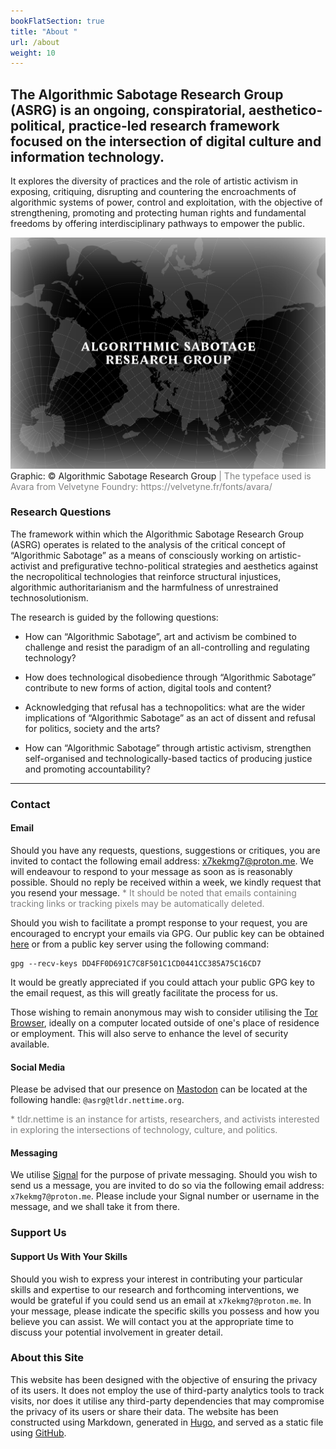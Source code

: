 ```yaml
---
bookFlatSection: true
title: "About "
url: /about
weight: 10
---
```


## The Algorithmic Sabotage Research Group (ASRG) is an ongoing, conspiratorial, aesthetico-political, practice-led research framework focused on the intersection of digital culture and information technology.

It explores the diversity of practices and the role of artistic activism in exposing, critiquing, disrupting and countering the encroachments of algorithmic systems of power, control and exploitation, with the objective of strengthening, promoting and protecting human rights and fundamental freedoms by offering interdisciplinary pathways to empower the public.

<div class="caption"><img src="images/output-119.png">Graphic: © Algorithmic Sabotage Research Group<span style="color:grey"> | The typeface used is Avara from Velvetyne Foundry: https://velvetyne.fr/fonts/avara/</span></div>

### Research Questions

The framework within which the Algorithmic Sabotage Research Group (ASRG) operates is related to the analysis of the critical concept of “Algorithmic Sabotage” as a means of consciously working on artistic-activist and prefigurative techno-political strategies and aesthetics against the necropolitical technologies that reinforce structural injustices, algorithmic authoritarianism and the harmfulness of unrestrained technosolutionism.

The research is guided by the following questions:

- How can “Algorithmic Sabotage”, art and activism be combined to challenge and resist the paradigm of an all-controlling and regulating technology?

- How does technological disobedience through “Algorithmic Sabotage” contribute to new forms of action, digital tools and content?

- Acknowledging that refusal has a technopolitics: what are the wider implications of “Algorithmic Sabotage” as an act of dissent and refusal for politics, society and the arts?

- How can “Algorithmic Sabotage” through artistic activism, strengthen self-organised and technologically-based tactics of producing justice and promoting accountability?

***

### Contact

#### Email

Should you have any requests, questions, suggestions or critiques, you are invited to contact the following email address: [x7kekmg7@proton.me](mailto:x7kekmg7@proton.me). We will endeavour to respond to your message as soon as is reasonably possible. Should no reply be received within a week, we kindly request that you resend your message. <span style="color:grey">*  It should be noted that emails containing tracking links or tracking pixels may be automatically deleted.</span>

Should you wish to facilitate a prompt response to your request, you are encouraged to encrypt your emails via GPG. Our public key can be obtained [here](DD4FF0D691C7C8F501C1CD0441CC385A75C16CD7.asc) or from a public key server using the following command:

```
gpg --recv-keys DD4FF0D691C7C8F501C1CD0441CC385A75C16CD7
```

It would be greatly appreciated if you could attach your public GPG key to the email request, as this will greatly facilitate the process for us.

Those wishing to remain anonymous may wish to consider utilising the [Tor Browser](https://www.torproject.org/download/), ideally on a computer located outside of one's place of residence or employment. This will also serve to enhance the level of security available.

#### Social Media

Please be advised that our presence on <a rel="me" href="https://tldr.nettime.org/@asrg">Mastodon</a> can be located at the following handle: `@asrg@tldr.nettime.org`.

<span style="color:grey">*  tldr.nettime is an instance for artists, researchers, and activists interested in exploring the intersections of technology, culture, and politics.</span>

#### Messaging

We utilise [Signal](https://signal.org/) for the purpose of private messaging. Should you wish to send us a message, you are invited to do so via the following email address: `x7kekmg7@proton.me`. Please include your Signal number or username in the message, and we shall take it from there.

### Support Us

#### Support Us With Your Skills

Should you wish to express your interest in contributing your particular skills and expertise to our research and forthcoming interventions, we would be grateful if you could send us an email at `x7kekmg7@proton.me`. In your message, please indicate the specific skills you possess and how you believe you can assist. We will contact you at the appropriate time to discuss your potential involvement in greater detail.

### About this Site

This website has been designed with the objective of ensuring the privacy of its users. It does not employ the use of third-party analytics tools to track visits, nor does it utilise any third-party dependencies that may compromise the privacy of its users or share their data. The website has been constructed using Markdown, generated in [Hugo](https://gohugo.io/), and served as a static file using [GitHub](https://github.com/).



